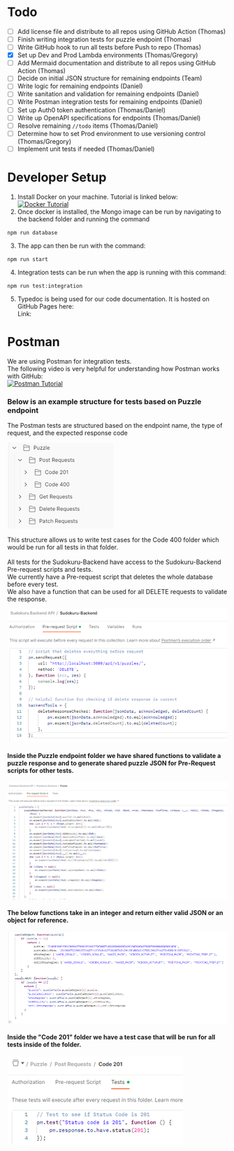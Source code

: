 # Todo

- [ ] Add license file and distribute to all repos using GitHub Action (Thomas)
- [ ] Finish writing integration tests for puzzle endpoint (Thomas)
- [ ] Write GitHub hook to run all tests before Push to repo (Thomas)
- [x] Set up Dev and Prod Lambda environments (Thomas/Gregory)
- [ ] Add Mermaid documentation and distribute to all repos using GitHub Action (Thomas)
- [ ] Decide on initial JSON structure for remaining endpoints (Team)
- [ ] Write logic for remaining endpoints (Daniel)
- [ ] Write sanitation and validation for remaining endpoints (Daniel)
- [ ] Write Postman integration tests for remaining endpoints (Daniel)
- [ ] Set up Auth0 token authentication (Thomas/Daniel)
- [ ] Write up OpenAPI specifications for endpoints (Thomas/Daniel)
- [ ] Resolve remaining ```//todo``` items (Thomas/Daniel)
- [ ] Determine how to set Prod environment to use versioning control (Thomas/Gregory)
- [ ] Implement unit tests if needed (Thomas/Daniel)

# Developer Setup

1. Install Docker on your machine. Tutorial is linked below:<br>
   [![Docker Tutorial](https://img.youtube.com/vi/2ezNqqaSjq8/0.jpg)](https://www.youtube.com/watch?v=2ezNqqaSjq8)<br>
2. Once docker is installed, the Mongo image can be run by navigating to the backend folder and 
running the command<br>
```console
npm run database
```
3. The app can then be run with the command:<br>
```console
npm run start
```
4. Integration tests can be run when the app is running with this command:<br>
```console
npm run test:integration
```
5. Typedoc is being used for our code documentation. It is hosted on GitHub Pages here:<br>
Link: 

# Postman

We are using Postman for integration tests.<br>
The following video is very helpful for understanding how Postman works with GitHub:<br>
[![Postman Tutorial](https://img.youtube.com/vi/cB7mCuYeuAU/0.jpg)](https://www.youtube.com/watch?v=cB7mCuYeuAU)<br>

### Below is an example structure for tests based on Puzzle endpoint
The Postman tests are structured based on the endpoint name, the type of request, and the expected response code<br>

![postman_structure.png](Docs/images/postmanStructure.png)<br>

This structure allows us to write test cases for the Code 400 folder which would be run for all tests in that folder.<br>
<br>
All tests for the Sudokuru-Backend have access to the Sudokuru-Backend Pre-request scripts and tests.<br>
We currently have a Pre-request script that deletes the whole database before every test.<br>
We also have a function that can be used for all DELETE requests to validate the response.<br>

![backend_pre_request_scripts.png](Docs/images/Backend-Pre-Request-Scripts.png)<br>

#### Inside the Puzzle endpoint folder we have shared functions to validate a puzzle response and to generate shared puzzle JSON for Pre-Request scripts for other tests.<br>

![puzzle_response_checker.png](Docs/images/puzzle_response_checker.png)<br>
#### The below functions take in an integer and return either valid JSON or an object for reference.<br>
![shared_puzzles_for_tests.png](Docs/images/shared_puzzles_for_tests.png)<br>

#### Inside the "Code 201" folder we have a test case that will be run for all tests inside of the folder.<br>
![shared_response_code_test.png](Docs/images/shared_response_code_test.png)<br>